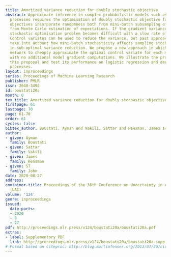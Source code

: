 ```yaml
---
title: Amortized variance reduction for doubly stochastic objective
abstract: Approximate inference in complex probabilistic models such as deep Gaussian
  processes requires the optimisation of doubly stochastic objective functions. These
  objectives incorporate randomness both from mini-batch subsampling of the data and
  from Monte Carlo estimation of expectations. If the gradient variance is high, the
  stochastic optimisation problem becomes difficult with a slow rate of convergence.
  Control variates can be used to reduce the variance, but past approaches do not
  take into account how mini-batch stochasticity affects sampling stochasticity, resulting
  in sub-optimal variance reduction. We propose a new approach in which we use a recognition
  network to cheaply approximate the optimal control variate for each mini-batch,
  with no additional model gradient computations. We illustrate the properties of
  this proposal and test its performance on logistic regression and deep Gaussian
  processes.
layout: inproceedings
series: Proceedings of Machine Learning Research
publisher: PMLR
issn: 2640-3498
id: boustati20a
month: 0
tex_title: Amortized variance reduction for doubly stochastic objective
firstpage: 61
lastpage: 70
page: 61-70
order: 61
cycles: false
bibtex_author: Boustati, Ayman and Vakili, Sattar and Hensman, James and John, ST
author:
- given: Ayman
  family: Boustati
- given: Sattar
  family: Vakili
- given: James
  family: Hensman
- given: ST
  family: John
date: 2020-08-27
address: 
container-title: Proceedings of the 36th Conference on Uncertainty in Artificial Intelligence
  (UAI)
volume: '124'
genre: inproceedings
issued:
  date-parts:
  - 2020
  - 8
  - 27
pdf: http://proceedings.mlr.press/v124/boustati20a/boustati20a.pdf
extras:
- label: Supplementary PDF
  link: http://proceedings.mlr.press/v124/boustati20a/boustati20a-supp.pdf
# Format based on citeproc: http://blog.martinfenner.org/2013/07/30/citeproc-yaml-for-bibliographies/
---
```

